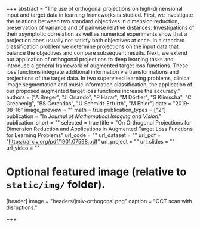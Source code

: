 +++
abstract = "The use of orthogonal projections on high-dimensional input and target data in learning frameworks is studied. First, we investigate the relations between two standard objectives in dimension reduction, preservation of variance and of pairwise relative distances. Investigations of their asymptotic correlation as well as numerical experiments show that a projection does usually not satisfy both objectives at once. In a standard classification problem we determine projections on the input data that balance the objectives and compare subsequent results. Next, we extend our application of orthogonal projections to deep learning tasks and introduce a general framework of augmented target loss functions. These loss functions integrate additional information via transformations and projections of the target data. In two supervised learning problems, clinical image segmentation and music information classification, the application of our proposed augmented target loss functions increase the accuracy."
authors = ["A Breger", "JI Orlando", "P Harar", "M Dörfler", "S Klimscha", "C Grechenig", "BS Gerendas", "U Schmidt-Erfurth", "M Ehler"]
date = "2019-08-16"
image_preview = ""
math = true
publication_types = ["2"]
publication = "In *Journal of Mathematical Imaging and Vision*."
publication_short = ""
selected = true
title = "On Orthogonal Projections for Dimension Reduction and Applications in Augmented Target Loss Functions for Learning Problems"
url_code = ""
url_dataset = ""
url_pdf = "https://arxiv.org/pdf/1901.07598.pdf"
url_project = ""
url_slides = ""
url_video = ""

# Optional featured image (relative to `static/img/` folder).
[header]
image = "headers/jmiv-orthogonal.png"
caption = "OCT scan with disruptions."


+++
